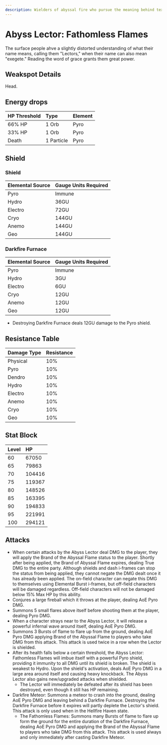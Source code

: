 ```yaml
---
description: Wielders of abyssal fire who pursue the meaning behind texts and scriptures. Is a member of the Abyss Order.
---
```


# Abyss Lector: Fathomless Flames

The surface people ahve a slightly distorted understanding of what their name means, calling them "Lectors," when their name can also mean "exegete." Reading the word of grace grants them great power.

## Weakspot Details

Head.

## Energy drops

| HP Threshold | Type       | Element |
| :----------- | :--------- | :------ |
| 66% HP       | 1 Orb      | Pyro    |
| 33% HP       | 1 Orb      | Pyro    |
| Death        | 1 Particle | Pyro    |

## Shield

### Shield

| Elemental Source | Gauge Units Required |
| :--------------- | :------------------- |
| Pyro             | Immune               |
| Hydro            | 36GU                 |
| Electro          | 72GU                 |
| Cryo             | 144GU                |
| Anemo            | 144GU                |
| Geo              | 144GU                |

### Darkfire Furnace

| Elemental Source | Gauge Units Required |
| :--------------- | :------------------- |
| Pyro             | Immune               |
| Hydro            | 3GU                  |
| Electro          | 6GU                  |
| Cryo             | 12GU                 |
| Anemo            | 12GU                 |
| Geo              | 12GU                 |

* Destroying Darkfire Furnace deals 12GU damage to the Pyro shield.

## Resistance Table

| Damage Type | Resistance |
| :---------- | :--------- |
| Physical    | 10%        |
| Pyro        | 10%        |
| Dendro      | 10%        |
| Hydro       | 10%        |
| Electro     | 10%        |
| Anemo       | 10%        |
| Cryo        | 10%        |
| Geo         | 10%        |

## Stat Block

| Level | HP     |
| :---- | :----- |
| 60    | 67050  |
| 65    | 79863  |
| 70    | 104416 |
| 75    | 119367 |
| 80    | 148526 |
| 85    | 163395 |
| 90    | 194833 |
| 95    | 221991 |
| 100   | 294121 |

## Attacks

* When certain attacks by the Abyss Lector deal DMG to the player, they will apply the Brand of the Abyssal Flame status to the player. Shortly after being applied, the Brand of Abyssal Flame expires, dealing True DMG to the entire party. Although shields and dash i-frames can stop the status from being applied, they cannot negate the DMG dealt once it has already been applied. The on-field character can negate this DMG to themselves using Elemental Burst i-frames, but off-field characters will be damaged regardless. Off-field characters will not be damaged below 15% Max HP by this ability.
* Conjures a large fireball which it throws at the player, dealing AoE Pyro DMG.
* Summons 5 small flares above itself before shooting them at the player, dealing Pyro DMG.
* When a character strays near to the Abyss Lector, it will release a powerful infernal wave around itself, dealing AoE Pyro DMG.
* Summons 3 Bursts of flame to flare up from the ground, dealing AoE Pyro DMG applying Brand of the Abyssal Flame to players who take DMG from this attack. This attack is used twice in a row when the Lector is shielded.
* After its health falls below a certain threshold, the Abyss Lector: Fathomless Flames will imbue itself with a powerful Pyro shield, providing it immunity to all DMG until its shield is broken. The shield is weakest to Hydro. Upon the shield's activation, deals AoE Pyro DMG in a large area around itself and causing heavy knockback. The Abyss Lector also gains new/upgraded attacks when shielded.
  * The Lector will immediately be defeated after its shield has been destroyed, even though it still has HP remaining.
* Darkfire Meteor: Summons a meteor to crash into the ground, dealing AoE Pyro DMG and leaving behind a Darkfire Furnace. Destroying the Darkfire Furnace before it expires will partly deplete the Lector's shield. This attack is only used when in the Hellfire Haven state.
  * The Fathomless Flames: Summons many Bursts of flame to flare up form the ground for the entire duration of the Darkfire Furnace, dealing AoE Pyro DMG and applying the Brand of the Abyssal Flame to players who take DMG from this attack. This attack is used always and only immediately after casting Darkfire Meteor.
